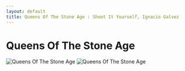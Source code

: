 ```yaml
---
layout: default
title: Queens Of The Stone Age : Shoot It Yourself, Ignacio Galvez
---
```


# Queens Of The Stone Age

![Queens Of The Stone Age](http://assets.farmhouse.co/publishing/1-shoot-it-yourself/images/queens-of-the-stone-age-1.jpg)
![Queens Of The Stone Age](http://assets.farmhouse.co/publishing/1-shoot-it-yourself/images/queens-of-the-stone-age-2.jpg)
